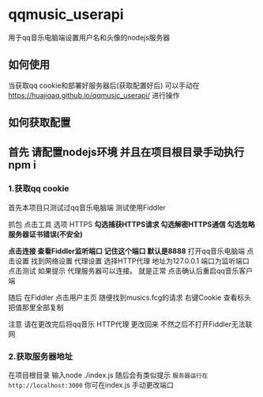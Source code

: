 # qqmusic_userapi

用于qq音乐电脑端设置用户名和头像的nodejs服务器

## 如何使用

当获取qq cookie和部署好服务器后(获取配置好后) 可以手动在 https://huajiqaq.github.io/qqmusic_userapi/ 进行操作

## 如何获取配置

## 首先 请配置nodejs环境 并且在项目根目录手动执行npm i

### 1.获取qq cookie

首先本项目只测试过qq音乐电脑端 测试使用Fiddler

抓包 点击工具 选项 HTTPS  **勾选捕获HTTPS请求 勾选解密HTTPS通信 勾选忽略服务器证书错误(不安全)**

**点击连接 查看Fiddler监听端口 记住这个端口 默认是8888**  打开qq音乐电脑端 点击设置 找到网络设置 代理设置 选择HTTP代理 地址为127.0.0.1 端口为监听端口 点击测试 如果提示 代理服务器可以连接。 就是正常 点击确认后重启qq音乐客户端 

随后 在Fiddler 点击用户主页 随便找到musics.fcg的请求 右键Cookie 查看标头 把值那里全部复制

注意 请在更改完后将qq音乐 HTTP代理 更改回来 不然之后不打开Fiddler无法联网

### 2.获取服务器地址

在项目根目录 输入node ./index.js 随后会有类似提示 `服务器运行在 http://localhost:3000` 你可在index.js 手动更改端口
